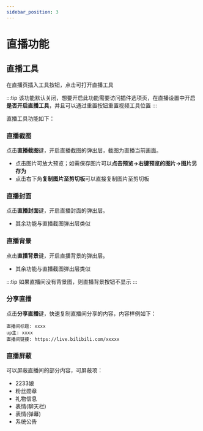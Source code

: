 ```yaml
---
sidebar_position: 3
---
```


# 直播功能

## 直播工具

在直播页插入工具按钮，点击可打开直播工具

:::tip
该功能默认关闭，想要开启此功能需要访问插件选项页，在直播设置中开启**是否开启直播工具**，并且可以通过重置按钮重置视频工具位置
:::


直播工具功能如下：

### 直播截图

点击**直播截图**键，开启直播截图的弹出层，截图为直播当前画面。

- 点击图片可放大预览；如需保存图片可以**点击预览->右键预览的图片->图片另存为**
- 点击右下角**复制图片至剪切板**可以直接复制图片至剪切板

### 直播封面

点击**直播封面**键，开启直播封面的弹出层。

- 其余功能与直播截图弹出层类似

### 直播背景

点击**直播背景**键，开启直播背景的弹出层。

- 其余功能与直播截图弹出层类似

:::tip
如果直播间没有背景图，则直播背景按钮不显示
:::

### 分享直播

点击**分享直播**键，快速复制直播间分享的内容，内容样例如下：

```
直播间标题: xxxx
up主: xxxx
直播间链接: https://live.bilibili.com/xxxxx
```

### 直播屏蔽

可以屏蔽直播间的部分内容，可屏蔽项：

- 2233娘
- 粉丝勋章
- 礼物信息
- 表情(聊天栏)
- 表情(弹幕)
- 系统公告

